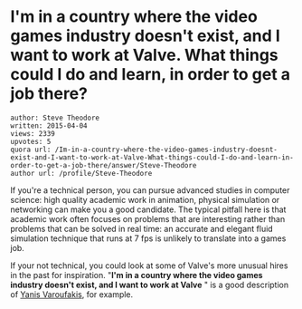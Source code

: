# I'm in a country where the video games industry doesn't exist, and I want to work at Valve. What things could I do and learn, in order to get a job there?

	author: Steve Theodore
	written: 2015-04-04
	views: 2339
	upvotes: 5
	quora url: /Im-in-a-country-where-the-video-games-industry-doesnt-exist-and-I-want-to-work-at-Valve-What-things-could-I-do-and-learn-in-order-to-get-a-job-there/answer/Steve-Theodore
	author url: /profile/Steve-Theodore


If you're a technical person, you can pursue advanced studies in computer science: high quality academic work in animation, physical simulation or networking can make you a good candidate. The typical pitfall here is that academic work often focuses on problems that are interesting rather than problems that can be solved in real time: an accurate and elegant fluid simulation technique that runs at 7 fps is unlikely to translate into a games job.

If your not technical, you could look at some of Valve's more unusual hires in the past for inspiration. "__I'm in a country where the video games industry doesn't exist, and I want to work at Valve__ " is a good description of [Yanis Varoufakis](http://blogs.valvesoftware.com/economics/it-all-began-with-a-strange-email/), for example.

